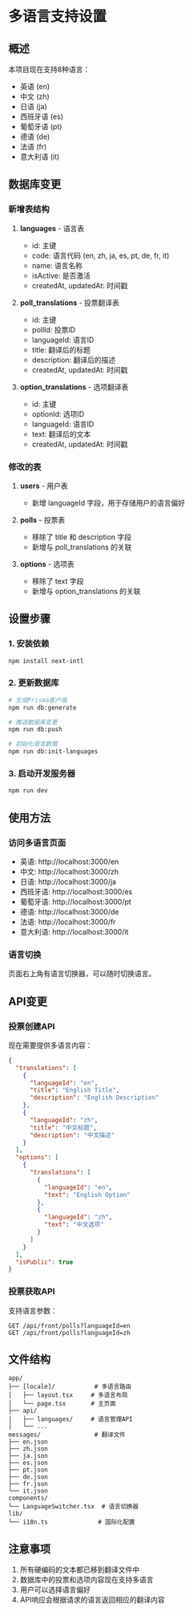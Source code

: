 # 多语言支持设置

## 概述

本项目现在支持8种语言：
- 英语 (en)
- 中文 (zh)
- 日语 (ja)
- 西班牙语 (es)
- 葡萄牙语 (pt)
- 德语 (de)
- 法语 (fr)
- 意大利语 (it)

## 数据库变更

### 新增表结构

1. **languages** - 语言表
   - id: 主键
   - code: 语言代码 (en, zh, ja, es, pt, de, fr, it)
   - name: 语言名称
   - isActive: 是否激活
   - createdAt, updatedAt: 时间戳

2. **poll_translations** - 投票翻译表
   - id: 主键
   - pollId: 投票ID
   - languageId: 语言ID
   - title: 翻译后的标题
   - description: 翻译后的描述
   - createdAt, updatedAt: 时间戳

3. **option_translations** - 选项翻译表
   - id: 主键
   - optionId: 选项ID
   - languageId: 语言ID
   - text: 翻译后的文本
   - createdAt, updatedAt: 时间戳

### 修改的表

1. **users** - 用户表
   - 新增 languageId 字段，用于存储用户的语言偏好

2. **polls** - 投票表
   - 移除了 title 和 description 字段
   - 新增与 poll_translations 的关联

3. **options** - 选项表
   - 移除了 text 字段
   - 新增与 option_translations 的关联

## 设置步骤

### 1. 安装依赖

```bash
npm install next-intl
```

### 2. 更新数据库

```bash
# 生成Prisma客户端
npm run db:generate

# 推送数据库变更
npm run db:push

# 初始化语言数据
npm run db:init-languages
```

### 3. 启动开发服务器

```bash
npm run dev
```

## 使用方法

### 访问多语言页面

- 英语: http://localhost:3000/en
- 中文: http://localhost:3000/zh
- 日语: http://localhost:3000/ja
- 西班牙语: http://localhost:3000/es
- 葡萄牙语: http://localhost:3000/pt
- 德语: http://localhost:3000/de
- 法语: http://localhost:3000/fr
- 意大利语: http://localhost:3000/it

### 语言切换

页面右上角有语言切换器，可以随时切换语言。

## API变更

### 投票创建API

现在需要提供多语言内容：

```json
{
  "translations": [
    {
      "languageId": "en",
      "title": "English Title",
      "description": "English Description"
    },
    {
      "languageId": "zh",
      "title": "中文标题",
      "description": "中文描述"
    }
  ],
  "options": [
    {
      "translations": [
        {
          "languageId": "en",
          "text": "English Option"
        },
        {
          "languageId": "zh",
          "text": "中文选项"
        }
      ]
    }
  ],
  "isPublic": true
}
```

### 投票获取API

支持语言参数：

```
GET /api/front/polls?languageId=en
GET /api/front/polls?languageId=zh
```

## 文件结构

```
app/
├── [locale]/           # 多语言路由
│   ├── layout.tsx     # 多语言布局
│   └── page.tsx       # 主页面
├── api/
│   ├── languages/     # 语言管理API
│   └── ...
messages/               # 翻译文件
├── en.json
├── zh.json
├── ja.json
├── es.json
├── pt.json
├── de.json
├── fr.json
└── it.json
components/
└── LanguageSwitcher.tsx  # 语言切换器
lib/
└── i18n.ts              # 国际化配置
```

## 注意事项

1. 所有硬编码的文本都已移到翻译文件中
2. 数据库中的投票和选项内容现在支持多语言
3. 用户可以选择语言偏好
4. API响应会根据请求的语言返回相应的翻译内容 